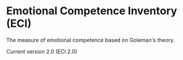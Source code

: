 # Emotional Competence Inventory (ECI)

The measure of emotional competence based on Goleman's theory.

Current version 2.0 (ECI 2.0)